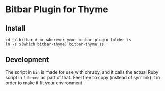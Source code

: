 # Bitbar Plugin for Thyme

## Install

```
cd ~/.bitbar # or wherever your bitbar plugin folder is
ln -s $(which bitbar-thyme) bitbar-thyme.1s
```

## Development

The script in `bin` is made for use with chruby, and it calls the actual Ruby script in `libexec` as part of that. Feel free to copy (instead of symlink) it in order to make it fit your environment.
